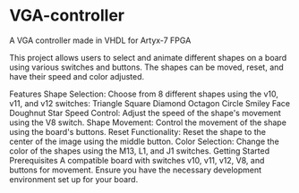 # VGA-controller
A VGA controller made in VHDL for Artyx-7 FPGA

This project allows users to select and animate different shapes on a board using various switches and buttons. The shapes can be moved, reset, and have their speed and color adjusted.

Features
Shape Selection: Choose from 8 different shapes using the v10, v11, and v12 switches:
Triangle
Square
Diamond
Octagon
Circle
Smiley Face
Doughnut
Star
Speed Control: Adjust the speed of the shape's movement using the V8 switch.
Shape Movement: Control the movement of the shape using the board's buttons.
Reset Functionality: Reset the shape to the center of the image using the middle button.
Color Selection: Change the color of the shapes using the M13, L1, and J1 switches.
Getting Started
Prerequisites
A compatible board with switches v10, v11, v12, V8, and buttons for movement.
Ensure you have the necessary development environment set up for your board.
